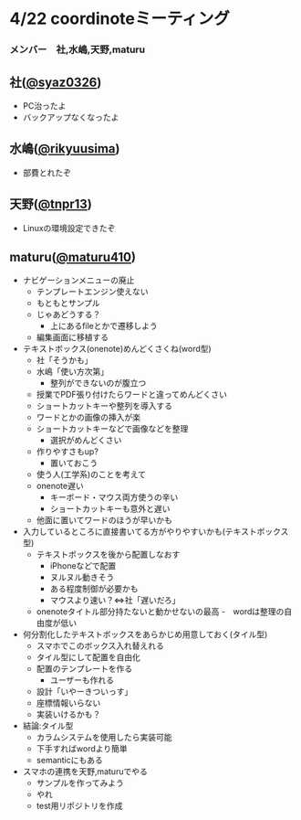 # 4/22 coordinoteミーティング

### メンバー　社,水嶋,天野,maturu

## 社([@syaz0326](https://twitter.com/syaz0326))
* PC治ったよ
* バックアップなくなったよ
## 水嶋([@rikyuusima](https://twitter.com/rikyuusima))
* 部費とれたぞ
## 天野([@tnpr13](https://twitter.com/tnpr13))
* Linuxの環境設定できたぞ
## maturu([@maturu410](https://twitter.com/maturu410))
* ナビゲーションメニューの廃止
  - テンプレートエンジン使えない
  - もともとサンプル
  - じゃあどうする？
    + 上にあるfileとかで遷移しよう
  - 編集画面に移植する
* テキストボックス(onenote)めんどくさくね(word型)
  - 社「そうかも」
  - 水嶋「使い方次第」
    + 整列ができないのが腹立つ
  - 授業でPDF張り付けたらワードと違ってめんどくさい
  - ショートカットキーや整列を導入する
  - ワードとかの画像の挿入が楽
  - ショートカットキーなどで画像などを整理
    + 選択がめんどくさい
  - 作りやすさもup?
    + 置いておこう
  - 使う人(工学系)のことを考えて
  - onenote遅い
    + キーボード・マウス両方使うの辛い
    + ショートカットキーも意外と遅い
  - 他面に置いてワードのほうが早いかも
* 入力しているところに直接書いてる方がやりやすいかも(テキストボックス型)
  - テキストボックスを後から配置しなおす
    + iPhoneなどで配置
    + ヌルヌル動きそう
    + ある程度制御が必要かも
    + マウスより速い？⇔社「遅いだろ」
  - onenoteタイトル部分持たないと動かせないの最高
  -　wordは整理の自由度が低い
* 何分割化したテキストボックスをあらかじめ用意しておく(タイル型)
  - スマホでこのボックス入れ替えれる
  - タイル型にして配置を自由化
  - 配置のテンプレートを作る
    + ユーザーも作れる
  - 設計「いやーきついっす」
  - 座標情報いらない
  - 実装いけるかも？
* 結論:タイル型
  - カラムシステムを使用したら実装可能
  - 下手すればwordより簡単
  - semanticにもある
* スマホの連携を天野,maturuでやる
  - サンプルを作ってみよう
  - やれ
  - test用リポジトリを作成
